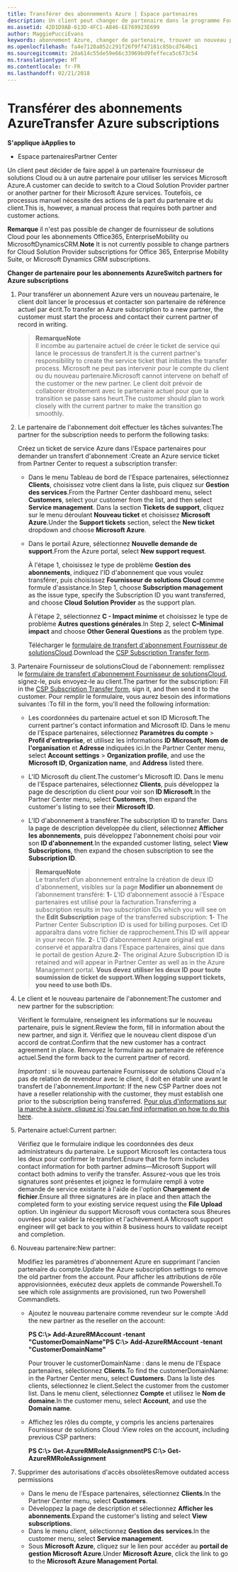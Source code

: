 ```yaml
---
title: Transférer des abonnements Azure | Espace partenaires
description: Un client peut changer de partenaire dans le programme Fournisseur de solutions&nbsp;Cloud pour utiliser les services Microsoft&nbsp;Azure. Toutefois, ce processus manuel nécessite des actions de la part du partenaire et du client.
ms.assetid: 42D1D9AB-613D-4FC1-A846-EE769923E699
author: MaggiePucciEvans
keywords: abonnement Azure, changer de partenaire, trouver un nouveau partenaire, autre partenaire
ms.openlocfilehash: fa4e7128a052c291f26f9ff47101c85bcd764bc1
ms.sourcegitcommit: 2da614c55de59e66c33969bd9feffeca5c673c54
ms.translationtype: HT
ms.contentlocale: fr-FR
ms.lasthandoff: 02/21/2018
---
```

# <a name="transfer-azure-subscriptions"></a><span data-ttu-id="1c2b6-105">Transférer des abonnements Azure</span><span class="sxs-lookup"><span data-stu-id="1c2b6-105">Transfer Azure subscriptions</span></span> 

**<span data-ttu-id="1c2b6-106">S'applique à</span><span class="sxs-lookup"><span data-stu-id="1c2b6-106">Applies to</span></span>**

-  <span data-ttu-id="1c2b6-107">Espace partenaires</span><span class="sxs-lookup"><span data-stu-id="1c2b6-107">Partner Center</span></span>

<span data-ttu-id="1c2b6-108">Un client peut décider de faire appel à un partenaire fournisseur de solutions Cloud ou à un autre partenaire pour utiliser les services Microsoft Azure.</span><span class="sxs-lookup"><span data-stu-id="1c2b6-108">A customer can decide to switch to a Cloud Solution Provider partner or another partner for their Microsoft Azure services.</span></span> <span data-ttu-id="1c2b6-109">Toutefois, ce processus manuel nécessite des actions de la part du partenaire et du client.</span><span class="sxs-lookup"><span data-stu-id="1c2b6-109">This is, however, a manual process that requires both partner and customer actions.</span></span>

<span data-ttu-id="1c2b6-110">**Remarque** il n'est pas possible de changer de fournisseur de solutions Cloud pour les abonnements Office365, EnterpriseMobility ou MicrosoftDynamicsCRM.</span><span class="sxs-lookup"><span data-stu-id="1c2b6-110">**Note**  It is not currently possible to change partners for Cloud Solution Provider subscriptions for Office 365, Enterprise Mobility Suite, or Microsoft Dynamics CRM subscriptions.</span></span>



**<span data-ttu-id="1c2b6-111">Changer de partenaire pour les abonnements Azure</span><span class="sxs-lookup"><span data-stu-id="1c2b6-111">Switch partners for Azure subscriptions</span></span>**

1.  <span data-ttu-id="1c2b6-112">Pour transférer un abonnement Azure vers un nouveau partenaire, le client doit lancer le processus et contacter son partenaire de référence actuel par écrit.</span><span class="sxs-lookup"><span data-stu-id="1c2b6-112">To transfer an Azure subscription to a new partner, the customer must start the process and contact their current partner of record in writing.</span></span> 

    >**<span data-ttu-id="1c2b6-113">Remarque</span><span class="sxs-lookup"><span data-stu-id="1c2b6-113">Note</span></span>**<br> <span data-ttu-id="1c2b6-114">Il incombe au partenaire actuel de créer le ticket de service qui lance le processus de transfert.</span><span class="sxs-lookup"><span data-stu-id="1c2b6-114">It is the current partner's responsibility to create the service ticket that initiates the transfer process.</span></span> <span data-ttu-id="1c2b6-115">Microsoft ne peut pas intervenir pour le compte du client ou du nouveau partenaire.</span><span class="sxs-lookup"><span data-stu-id="1c2b6-115">Microsoft cannot intervene on behalf of the customer or the new partner.</span></span> <span data-ttu-id="1c2b6-116">Le client doit prévoir de collaborer étroitement avec le partenaire actuel pour que la transition se passe sans heurt.</span><span class="sxs-lookup"><span data-stu-id="1c2b6-116">The customer should plan to work closely with the current partner to make the transition go smoothly.</span></span>

2.  <span data-ttu-id="1c2b6-117">Le partenaire de l'abonnement doit effectuer les tâches suivantes:</span><span class="sxs-lookup"><span data-stu-id="1c2b6-117">The partner for the subscription needs to perform the following tasks:</span></span>

    <span data-ttu-id="1c2b6-118">Créez un ticket de service Azure dans l'Espace partenaires pour demander un transfert d'abonnement&nbsp;:</span><span class="sxs-lookup"><span data-stu-id="1c2b6-118">Create an Azure service ticket from Partner Center to request a subscription transfer:</span></span>

    -   <span data-ttu-id="1c2b6-119">Dans le menu Tableau de bord de l'Espace partenaires, sélectionnez **Clients**, choisissez votre client dans la liste, puis cliquez sur **Gestion des services**.</span><span class="sxs-lookup"><span data-stu-id="1c2b6-119">From the Partner Center dashboard menu, select **Customers**, select your customer from the list, and then select **Service management**.</span></span> <span data-ttu-id="1c2b6-120">Dans la section **Tickets de support**, cliquez sur le menu déroulant **Nouveau ticket** et choisissez **Microsoft Azure**.</span><span class="sxs-lookup"><span data-stu-id="1c2b6-120">Under the **Support tickets** section, select the **New ticket** dropdown and choose **Microsoft Azure**.</span></span>

    -   <span data-ttu-id="1c2b6-121">Dans le portail Azure, sélectionnez **Nouvelle demande de support**.</span><span class="sxs-lookup"><span data-stu-id="1c2b6-121">From the Azure portal, select **New support request**.</span></span>

        <span data-ttu-id="1c2b6-122">À l'étape&nbsp;1, choisissez le type de problème **Gestion des abonnements**, indiquez l'ID d'abonnement que vous voulez transférer, puis choisissez **Fournisseur de solutions&nbsp;Cloud** comme formule d'assistance.</span><span class="sxs-lookup"><span data-stu-id="1c2b6-122">In Step 1, choose **Subscription management** as the issue type, specify the Subscription ID you want transferred, and choose **Cloud Solution Provider** as the support plan.</span></span>

        <span data-ttu-id="1c2b6-123">À l'étape 2, sélectionnez **C - Impact minime** et choisissez le type de problème **Autres questions générales**.</span><span class="sxs-lookup"><span data-stu-id="1c2b6-123">In Step 2, select **C–Minimal impact** and choose **Other General Questions** as the problem type.</span></span>

        <span data-ttu-id="1c2b6-124">Télécharger le [formulaire de transfert d'abonnement Fournisseur de solutionsCloud](https://assets.windowsphone.com/5222c408-e546-4e01-b72a-2ec7d4c43d57/CSP_Subscription_Transfer_Form_Azure_InvariantCulture_Default.zip).</span><span class="sxs-lookup"><span data-stu-id="1c2b6-124">Download the [CSP Subscription Transfer form](https://assets.windowsphone.com/5222c408-e546-4e01-b72a-2ec7d4c43d57/CSP_Subscription_Transfer_Form_Azure_InvariantCulture_Default.zip).</span></span>

3.  <span data-ttu-id="1c2b6-125">Partenaire Fournisseur de solutionsCloud de l'abonnement: remplissez le [formulaire de transfert d'abonnement Fournisseur de solutionsCloud](https://assets.windowsphone.com/5222c408-e546-4e01-b72a-2ec7d4c43d57/CSP_Subscription_Transfer_Form_Azure_InvariantCulture_Default.zip), signez-le, puis envoyez-le au client.</span><span class="sxs-lookup"><span data-stu-id="1c2b6-125">The partner for the subscription: Fill in the [CSP Subscription Transfer form](https://assets.windowsphone.com/5222c408-e546-4e01-b72a-2ec7d4c43d57/CSP_Subscription_Transfer_Form_Azure_InvariantCulture_Default.zip), sign it, and then send it to the customer.</span></span> <span data-ttu-id="1c2b6-126">Pour remplir le formulaire, vous aurez besoin des informations suivantes&nbsp;:</span><span class="sxs-lookup"><span data-stu-id="1c2b6-126">To fill in the form, you'll need the following information:</span></span>

    -   <span data-ttu-id="1c2b6-127">Les coordonnées du partenaire actuel et son ID Microsoft.</span><span class="sxs-lookup"><span data-stu-id="1c2b6-127">The current partner's contact information and Microsoft ID.</span></span> <span data-ttu-id="1c2b6-128">Dans le menu de l'Espace partenaires, sélectionnez **Paramètres du compte** &gt; **Profil d'entreprise**, et utilisez les informations **ID Microsoft**, **Nom de l'organisation** et **Adresse** indiquées ici.</span><span class="sxs-lookup"><span data-stu-id="1c2b6-128">In the Partner Center menu, select **Account settings** &gt; **Organization profile**, and use the **Microsoft ID**, **Organization name**, and **Address** listed there.</span></span>

    -   <span data-ttu-id="1c2b6-129">L'ID&nbsp;Microsoft du client.</span><span class="sxs-lookup"><span data-stu-id="1c2b6-129">The customer's Microsoft ID.</span></span> <span data-ttu-id="1c2b6-130">Dans le menu de l'Espace partenaires, sélectionnez **Clients**, puis développez la page de description du client pour voir son **ID&nbsp;Microsoft**.</span><span class="sxs-lookup"><span data-stu-id="1c2b6-130">In the Partner Center menu, select **Customers**, then expand the customer's listing to see their **Microsoft ID**.</span></span>

    -   <span data-ttu-id="1c2b6-131">L'ID d'abonnement à transférer.</span><span class="sxs-lookup"><span data-stu-id="1c2b6-131">The subscription ID to transfer.</span></span> <span data-ttu-id="1c2b6-132">Dans la page de description développée du client, sélectionnez **Afficher les abonnements**, puis développez l'abonnement choisi pour voir son **ID d'abonnement**.</span><span class="sxs-lookup"><span data-stu-id="1c2b6-132">In the expanded customer listing, select **View Subscriptions**, then expand the chosen subscription to see the **Subscription ID**.</span></span>

    >**<span data-ttu-id="1c2b6-133">Remarque</span><span class="sxs-lookup"><span data-stu-id="1c2b6-133">Note</span></span>**<br> <span data-ttu-id="1c2b6-134">Le transfert d’un abonnement entraîne la création de deux ID d'abonnement, visibles sur la page **Modifier un abonnement** de l’abonnement transféré: **1**- L’ID d’abonnement associé à l'Espace partenaires est utilisé pour la facturation.</span><span class="sxs-lookup"><span data-stu-id="1c2b6-134">Transferring a subscription results in two subscription IDs which you will see on the **Edit Subscription** page of the transferred subscription: **1**- The Partner Center Subscription ID is used for billing purposes.</span></span> <span data-ttu-id="1c2b6-135">Cet ID apparaîtra dans votre fichier de rapprochement.</span><span class="sxs-lookup"><span data-stu-id="1c2b6-135">This ID will appear in your recon file.</span></span> 
    <span data-ttu-id="1c2b6-136">**2**- L'ID d’abonnement Azure original est conservé et apparaîtra dans l'Espace partenaires, ainsi que dans le portail de gestion Azure.</span><span class="sxs-lookup"><span data-stu-id="1c2b6-136">**2**-  The original Azure Subscription ID is retained and will appear in Partner Center as well as in the Azure Management portal.</span></span> **<span data-ttu-id="1c2b6-137">Vous devez utiliser les deux ID pour toute soumission de ticket de support.</span><span class="sxs-lookup"><span data-stu-id="1c2b6-137">When logging support tickets, you need to use both IDs.</span></span>**

4.  <span data-ttu-id="1c2b6-138">Le client et le nouveau partenaire de l'abonnement:</span><span class="sxs-lookup"><span data-stu-id="1c2b6-138">The customer and new partner for the subscription:</span></span>

    <span data-ttu-id="1c2b6-139">Vérifient le formulaire, renseignent les informations sur le nouveau partenaire, puis le signent.</span><span class="sxs-lookup"><span data-stu-id="1c2b6-139">Review the form, fill in information about the new partner, and sign it.</span></span> <span data-ttu-id="1c2b6-140">Vérifiez que le nouveau client dispose d'un accord de contrat.</span><span class="sxs-lookup"><span data-stu-id="1c2b6-140">Confirm that the new customer has a contract agreement in place.</span></span> <span data-ttu-id="1c2b6-141">Renvoyez le formulaire au partenaire de référence actuel.</span><span class="sxs-lookup"><span data-stu-id="1c2b6-141">Send the form back to the current partner of record.</span></span>

    <span data-ttu-id="1c2b6-142">*Important*&nbsp;: si le nouveau partenaire Fournisseur de solutions&nbsp;Cloud n'a pas de relation de revendeur avec le client, il doit en établir une avant le transfert de l'abonnement.</span><span class="sxs-lookup"><span data-stu-id="1c2b6-142">*Important*: If the new CSP Partner does not have a reseller relationship with the customer, they must establish one prior to the subscription being transferred.</span></span> <span data-ttu-id="1c2b6-143">[Pour plus d'informations sur la marche à suivre, cliquez ici](https://int.msdn.microsoft.com/en-us/library/partnercenter/mt750320.aspx).</span><span class="sxs-lookup"><span data-stu-id="1c2b6-143">[You can find information on how to do this here](https://int.msdn.microsoft.com/en-us/library/partnercenter/mt750320.aspx).</span></span>

5.  <span data-ttu-id="1c2b6-144">Partenaire actuel:</span><span class="sxs-lookup"><span data-stu-id="1c2b6-144">Current partner:</span></span>

    <span data-ttu-id="1c2b6-145">Vérifiez que le formulaire indique les coordonnées des deux administrateurs du partenaire. Le support Microsoft les contactera tous les deux pour confirmer le transfert.</span><span class="sxs-lookup"><span data-stu-id="1c2b6-145">Ensure that the form includes contact information for both partner admins—Microsoft Support will contact both admins to verify the transfer.</span></span> <span data-ttu-id="1c2b6-146">Assurez-vous que les trois signatures sont présentes et joignez le formulaire rempli à votre demande de service existante à l'aide de l'option **Chargement de fichier**.</span><span class="sxs-lookup"><span data-stu-id="1c2b6-146">Ensure all three signatures are in place and then attach the completed form to your existing service request using the **File Upload** option.</span></span> <span data-ttu-id="1c2b6-147">Un ingénieur du support Microsoft vous contactera sous 8heures ouvrées pour valider la réception et l'achèvement.</span><span class="sxs-lookup"><span data-stu-id="1c2b6-147">A Microsoft support engineer will get back to you within 8 business hours to validate receipt and completion.</span></span>

6.  <span data-ttu-id="1c2b6-148">Nouveau partenaire:</span><span class="sxs-lookup"><span data-stu-id="1c2b6-148">New partner:</span></span>

    <span data-ttu-id="1c2b6-149">Modifiez les paramètres d'abonnement Azure en supprimant l'ancien partenaire du compte.</span><span class="sxs-lookup"><span data-stu-id="1c2b6-149">Update the Azure subscription settings to remove the old partner from the account.</span></span> <span data-ttu-id="1c2b6-150">Pour afficher les attributions de rôle approvisionnées, exécutez deux applets de commande Powershell.</span><span class="sxs-lookup"><span data-stu-id="1c2b6-150">To see which role assignments are provisioned, run two Powershell Commandlets.</span></span>

    -   <span data-ttu-id="1c2b6-151">Ajoutez le nouveau partenaire comme revendeur sur le compte&nbsp;:</span><span class="sxs-lookup"><span data-stu-id="1c2b6-151">Add the new partner as the reseller on the account:</span></span>

        **<span data-ttu-id="1c2b6-152">PS C:\\&gt; Add-AzureRMAccount -tenant "CustomerDomainName"</span><span class="sxs-lookup"><span data-stu-id="1c2b6-152">PS C:\\&gt; Add-AzureRMAccount -tenant "CustomerDomainName"</span></span>**

        <span data-ttu-id="1c2b6-153">Pour trouver le customerDomainName&nbsp;: dans le menu de l'Espace partenaires, sélectionnez **Clients**.</span><span class="sxs-lookup"><span data-stu-id="1c2b6-153">To find the customerDomainName: in the Partner Center menu, select **Customers**.</span></span> <span data-ttu-id="1c2b6-154">Dans la liste des clients, sélectionnez le client.</span><span class="sxs-lookup"><span data-stu-id="1c2b6-154">Select the customer from the customer list.</span></span> <span data-ttu-id="1c2b6-155">Dans le menu client, sélectionnez **Compte** et utilisez le **Nom de domaine**.</span><span class="sxs-lookup"><span data-stu-id="1c2b6-155">In the customer menu, select **Account**, and use the **Domain name**.</span></span>

    -   <span data-ttu-id="1c2b6-156">Affichez les rôles du compte, y compris les anciens partenaires Fournisseur de solutions&nbsp;Cloud&nbsp;:</span><span class="sxs-lookup"><span data-stu-id="1c2b6-156">View roles on the account, including previous CSP partners:</span></span>

        **<span data-ttu-id="1c2b6-157">PS C:\\&gt; Get-AzureRMRoleAssignment</span><span class="sxs-lookup"><span data-stu-id="1c2b6-157">PS C:\\&gt; Get-AzureRMRoleAssignment</span></span>**

7. <span data-ttu-id="1c2b6-158">Supprimer des autorisations d'accès obsolètes</span><span class="sxs-lookup"><span data-stu-id="1c2b6-158">Remove outdated access permissions</span></span>

    -  <span data-ttu-id="1c2b6-159">Dans le menu de l'Espace partenaires, sélectionnez **Clients**.</span><span class="sxs-lookup"><span data-stu-id="1c2b6-159">In the Partner Center menu, select **Customers**.</span></span> 
    -  <span data-ttu-id="1c2b6-160">Développez la page de description et sélectionnez **Afficher les abonnements**.</span><span class="sxs-lookup"><span data-stu-id="1c2b6-160">Expand the customer's listing and select **View subscriptions**.</span></span> 
    -  <span data-ttu-id="1c2b6-161">Dans le menu client, sélectionnez **Gestion des services**.</span><span class="sxs-lookup"><span data-stu-id="1c2b6-161">In the customer menu, select **Service management**.</span></span> 
    -  <span data-ttu-id="1c2b6-162">Sous **Microsoft&nbsp;Azure**, cliquez sur le lien pour accéder au **portail de gestion Microsoft&nbsp;Azure**.</span><span class="sxs-lookup"><span data-stu-id="1c2b6-162">Under **Microsoft Azure**, click the link to go to the **Microsoft Azure Management Portal**.</span></span>

 

 



